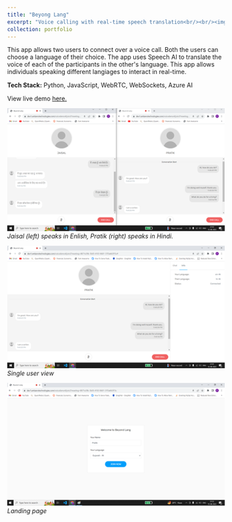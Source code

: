 ```yaml
---
title: "Beyong Lang"
excerpt: "Voice calling with real-time speech translation<br/><br/><img src='/images/voiceapp_simultaneous.png'>"
collection: portfolio
---
```


This app allows two users to connect over a voice call. Both the users can choose a language of their choice. The app uses Speech AI to translate the voice of each of the participants in the other's language. This app allows individuals speaking different langiages to interact in real-time.

**Tech Stack:** Python, JavaScript, WebRTC, WebSockets, Azure AI

View live demo [here.](https://dev1.antizerotechnologies.com/voicedemo5/start)


![Image 1](/images/voiceapp_simultaneous.png)
_Jaisal (left) speaks in Enlish, Pratik (right) speaks in Hindi._

![Image 2](/images/voiceapp_meet.png)
_Single user view_

![Image 3](/images/voiceapp_entry.png)
_Landing page_